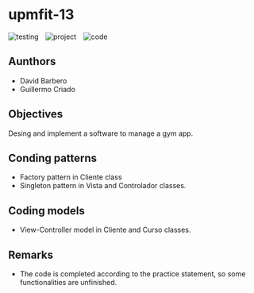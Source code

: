 # upmfit-13
<div>
    <img src="https://img.shields.io/badge/testing-passed-green?logo=junit5" alt="testing" style="display: inline-block; margin-right: 10px;">
    <img src="https://img.shields.io/badge/project-finished-green?logo=apachemaven" alt="project" style="display: inline-block; margin-right: 10px;"> 
  <img src="https://img.shields.io/badge/code-not_completed-yellow?logo=sonarlint" alt="code" style="display: inline-block;">
</div>

## Aunthors
* David Barbero
* Guillermo Criado
## Objectives
Desing and implement a software to manage a gym app.
## Conding patterns
* Factory pattern in Cliente class
* Singleton pattern in Vista and Controlador classes.
## Coding models
* View-Controller model in Cliente and Curso classes.
## Remarks
* The code is completed according to the practice statement, so some functionalities are unfinished.

